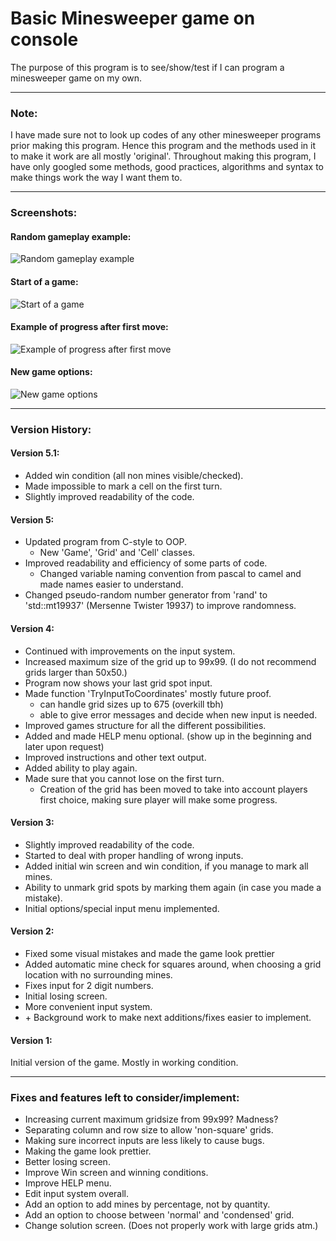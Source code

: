 # Basic Minesweeper game on console

The purpose of this program is to see/show/test if I can program a minesweeper game on my own.

---

### Note:

I have made sure not to look up codes of any other minesweeper programs prior making this program. Hence this program and the methods used in it to make it work are all mostly 'original'.
Throughout making this program, I have only googled some methods, good practices, algorithms and syntax to make things work the way I want them to.

---

### Screenshots:


#### Random gameplay example:  
![Random gameplay example](/Screenshots/MinesweeperCapture1.JPG "Random example")

#### Start of a game:
![Start of a game](/Screenshots/MinesweeperCapture3.JPG?raw=true "Start of a game")

#### Example of progress after first move:
![Example of progress after first move](/Screenshots/MinesweeperCapture2.JPG?raw=true "Example of first move")

#### New game options:
![New game options](/Screenshots/MinesweeperCapture4.JPG?raw=true "New game")

---

### Version History:

#### Version 5.1:

* Added win condition (all non mines visible/checked).
* Made impossible to mark a cell on the first turn.
* Slightly improved readability of the code.

#### Version 5:

* Updated program from C-style to OOP.
	* New 'Game', 'Grid' and 'Cell' classes.
* Improved readability and efficiency of some parts of code.
	* Changed variable naming convention from pascal to camel and made names easier to understand.
* Changed pseudo-random number generator from 'rand' to 'std::mt19937' (Mersenne Twister 19937) to improve randomness.

#### Version 4:

* Continued with improvements on the input system.
* Increased maximum size of the grid up to 99x99. (I do not recommend grids larger than 50x50.)
* Program now shows your last grid spot input.
* Made function 'TryInputToCoordinates' mostly future proof.
	* can handle grid sizes up to 675 (overkill tbh)
	* able to give error messages and decide when new input is needed.
* Improved games structure for all the different possibilities.
* Added and made HELP menu optional. (show up in the beginning and later upon request)
* Improved instructions and other text output.
* Added ability to play again.
* Made sure that you cannot lose on the first turn.
	* Creation of the grid has been moved to take into account players first choice, making sure player will make some progress.

#### Version 3:

* Slightly improved readability of the code.
* Started to deal with proper handling of wrong inputs.
* Added initial win screen and win condition, if you manage to mark all mines.
* Ability to unmark grid spots by marking them again (in case you made a mistake).
* Initial options/special input menu implemented.


#### Version 2:

* Fixed some visual mistakes and made the game look prettier 
* Added automatic mine check for squares around, when choosing a grid location with no surrounding mines.
* Fixes input for 2 digit numbers.
* Initial losing screen.
* More convenient input system.
* \+ Background work to make next additions/fixes easier to implement.

#### Version 1:


Initial version of the game. Mostly in working condition.

---

### Fixes and features left to consider/implement:

* Increasing current maximum gridsize from 99x99? Madness?
* Separating column and row size to allow 'non-square' grids.
* Making sure incorrect inputs are less likely to cause bugs.
* Making the game look prettier.
* Better losing screen.
* Improve Win screen and winning conditions.
* Improve HELP menu.
* Edit input system overall.
* Add an option to add mines by percentage, not by quantity.
* Add an option to choose between 'normal' and 'condensed' grid.
* Change solution screen. (Does not properly work with large grids atm.)

